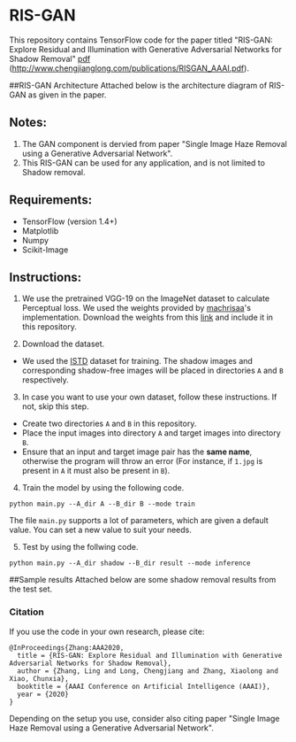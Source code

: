 # RIS-GAN
This repository contains TensorFlow code for the paper titled "RIS-GAN: Explore Residual and Illumination with Generative Adversarial Networks for Shadow Removal" [pdf](https://arxiv.org/abs/1911.09178) (http://www.chengjianglong.com/publications/RISGAN_AAAI.pdf).

##RIS-GAN Architecture
Attached below is the architecture diagram of RIS-GAN as given in the paper.


## Notes: 
1. The GAN component is dervied from paper "Single Image Haze Removal using a Generative Adversarial Network". 
2. This RIS-GAN can be used for any application, and is not limited to Shadow removal. 

## Requirements:
- TensorFlow (version 1.4+)
- Matplotlib
- Numpy
- Scikit-Image

## Instructions:
1. We use the pretrained VGG-19 on the ImageNet dataset to calculate Perceptual loss. 
    We used the weights provided by [machrisaa](https://github.com/machrisaa/tensorflow-vgg)'s implementation. Download the weights from this [link](https://mega.nz/#!xZ8glS6J!MAnE91ND_WyfZ_8mvkuSa2YcA7q-1ehfSm-Q1fxOvvs) and include it in this repository.

2. Download the dataset.
- We used the [ISTD](https://drive.google.com/file/d/1I0qw65KBA6np8vIZzO6oeiOvcDBttAY/view?usp=sharing) dataset for training. The shadow images and corresponding shadow-free images will be placed in directories `A` and `B` respectively. 

3. In case you want to use your own dataset, follow these instructions. If not, skip this step.
- Create two directories `A` and `B` in this repository. 
- Place the input images into directory `A` and target images into directory `B`. 
- Ensure that an input and target image pair has the **same name**, otherwise the program will throw an error (For instance, if `1.jpg` is present in `A` it must also be present in `B`). 

4. Train the model by using the following code. 
```
python main.py --A_dir A --B_dir B --mode train
```
The file `main.py` supports a lot of parameters, which are given a default value. You can set a new value to suit your needs.

5. Test by using the follwing code.
```
python main.py --A_dir shadow --B_dir result --mode inference
```

##Sample results
Attached below are some shadow removal results from the test set.


### Citation
If you use the code in your own research, please cite:
```
@InProceedings{Zhang:AAA2020,  
  title = {RIS-GAN: Explore Residual and Illumination with Generative Adversarial Networks for Shadow Removal},
  author = {Zhang, Ling and Long, Chengjiang and Zhang, Xiaolong and Xiao, Chunxia},
  booktitle = {AAAI Conference on Artificial Intelligence (AAAI)},
  year = {2020}
}
```

Depending on the setup you use, consider also citing paper "Single Image Haze Removal using a Generative Adversarial Network".
